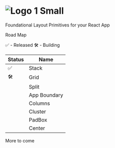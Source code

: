 # ![Logo 1 Small](https://user-images.githubusercontent.com/5460770/77477816-8df68000-6de2-11ea-83be-9f12c8de7f0d.png)

Foundational Layout Primitives for your React App

Road Map

✅ - Released
🛠 - Building

| Status | Name         |
| ------ | ------------ |
| ✅     | Stack        |
| 🛠      | Grid         |
|        | Split        |
|        | App Boundary |
|        | Columns      |
|        | Cluster      |
|        | PadBox       |
|        | Center       |

More to come
